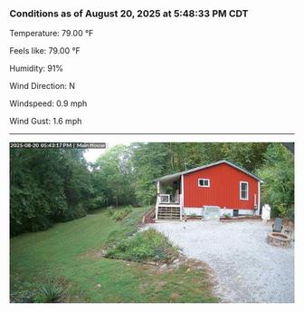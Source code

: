 ### Conditions as of August 20, 2025 at 5:48:33 PM CDT 

Temperature: 79.00 &deg;F

Feels like: 79.00 &deg;F

Humidity: 91%

Wind Direction: N

Windspeed: 0.9 mph

Wind Gust: 1.6 mph

---

<img src="./images/latest.jpeg"/>

